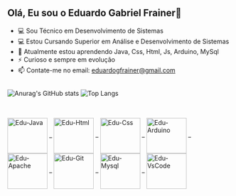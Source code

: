 ## Olá, Eu sou o Eduardo Gabriel Frainer👋

- 💻 Sou Técnico em Desenvolvimento de Sistemas
- 💻 Estou Cursando Superior em Análise e Desenvolvimento de Sistemas
- 🌱 Atualmente estou aprendendo Java, Css, Html, Js, Arduino, MySql
- ⚡ Curioso e sempre em evolução
- 📫 Contate-me no email: eduardogfrainer@gmail.com

##

<div style="display: inline-block;">
  <img src="https://github-readme-stats.vercel.app/api?username=eduardo-gabriel-frainer&show_icons=true&theme=radical" alt="Anurag's GitHub stats"/>
  <img src="https://github-readme-stats.vercel.app/api/top-langs/?username=eduardo-gabriel-frainer&layout=donut&theme=radical" alt="Top Langs" />
</div>



<link rel="stylesheet" type='text/css' href="https://cdn.jsdelivr.net/gh/devicons/devicon@latest/devicon.min.css" />

##

<div style="display: inline-block"> <br> 
  
  <img align="center" alt="Edu-Java" height="80" width="90" src="https://cdn.jsdelivr.net/gh/devicons/devicon@latest/icons/java/java-original-wordmark.svg"/>
  <spam>_</spam>
  <img align="center" alt="Edu-Html" height="80" width="90" src="https://cdn.jsdelivr.net/gh/devicons/devicon@latest/icons/html5/html5-original.svg" />
  <spam">_</spam>
  <img align="center" alt="Edu-Css" height="80" width="90" src="https://cdn.jsdelivr.net/gh/devicons/devicon@latest/icons/css3/css3-original.svg" />
  <spam>_</spam>
  <img align="center" alt="Edu-Arduino" height="80" width="90" src="https://cdn.jsdelivr.net/gh/devicons/devicon@latest/icons/arduino/arduino-original.svg" />
  <spam>_</spam>
  <img align="center" alt="Edu-Apache" height="80" width="90" src="https://cdn.jsdelivr.net/gh/devicons/devicon@latest/icons/apache/apache-original.svg" />
  <spam>_</spam>
  <img align="center" alt="Edu-Git" height="80" width="90" src="https://cdn.jsdelivr.net/gh/devicons/devicon@latest/icons/git/git-original.svg" />
  <spam>_</spam>
  <img align="center" alt="Edu-Mysql" height="80" width="90" src="https://cdn.jsdelivr.net/gh/devicons/devicon@latest/icons/mysql/mysql-original.svg" />
  <spam>_</spam>
  <img align="center" alt="Edu-VsCode" height="80" width="90" src="https://cdn.jsdelivr.net/gh/devicons/devicon@latest/icons/vscode/vscode-original.svg" />
  
</div>

##




